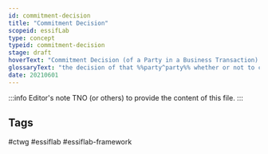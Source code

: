 ```yaml
---
id: commitment-decision
title: "Commitment Decision"
scopeid: essifLab
type: concept
typeid: commitment-decision
stage: draft
hoverText: "Commitment Decision (of a Party in a Business Transaction): the decision of that Party whether or not to commit to that Business Transaction, i.e. (promise) to fulfill the obligations that the associated Business Transaction Agreement Proposal would impose on that Party once it were signed."
glossaryText: "the decision of that %%party^party%% whether or not to commit to that %%business transaction^transaction%%, i.e. (promise) to fulfill the obligations that the associated %%transaction agreement proposal^transaction-proposal%% would impose on that %%party^party%% once it were signed."
date: 20210601
---
```


:::info Editor's note
TNO (or others) to provide the content of this file.
:::

## Tags
#ctwg #essiflab #essiflab-framework